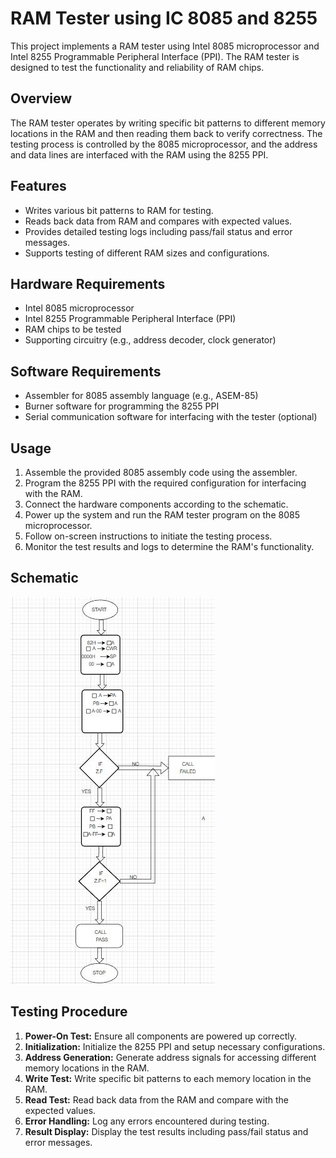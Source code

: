 # RAM Tester using IC 8085 and 8255

This project implements a RAM tester using Intel 8085 microprocessor and Intel 8255 Programmable Peripheral Interface (PPI). The RAM tester is designed to test the functionality and reliability of RAM chips.

## Overview

The RAM tester operates by writing specific bit patterns to different memory locations in the RAM and then reading them back to verify correctness. The testing process is controlled by the 8085 microprocessor, and the address and data lines are interfaced with the RAM using the 8255 PPI.

## Features

- Writes various bit patterns to RAM for testing.
- Reads back data from RAM and compares with expected values.
- Provides detailed testing logs including pass/fail status and error messages.
- Supports testing of different RAM sizes and configurations.

## Hardware Requirements

- Intel 8085 microprocessor
- Intel 8255 Programmable Peripheral Interface (PPI)
- RAM chips to be tested
- Supporting circuitry (e.g., address decoder, clock generator)

## Software Requirements

- Assembler for 8085 assembly language (e.g., ASEM-85)
- Burner software for programming the 8255 PPI
- Serial communication software for interfacing with the tester (optional)

## Usage

1. Assemble the provided 8085 assembly code using the assembler.
2. Program the 8255 PPI with the required configuration for interfacing with the RAM.
3. Connect the hardware components according to the schematic.
4. Power up the system and run the RAM tester program on the 8085 microprocessor.
5. Follow on-screen instructions to initiate the testing process.
6. Monitor the test results and logs to determine the RAM's functionality.

## Schematic

![RAM Tester Schematic](https://github.com/AditiKulkarni454/RAM_TESTER/blob/main/FLOW%20CHART.jpg)

## Testing Procedure

1. **Power-On Test:** Ensure all components are powered up correctly.
2. **Initialization:** Initialize the 8255 PPI and setup necessary configurations.
3. **Address Generation:** Generate address signals for accessing different memory locations in the RAM.
4. **Write Test:** Write specific bit patterns to each memory location in the RAM.
5. **Read Test:** Read back data from the RAM and compare with the expected values.
6. **Error Handling:** Log any errors encountered during testing.
7. **Result Display:** Display the test results including pass/fail status and error messages.


